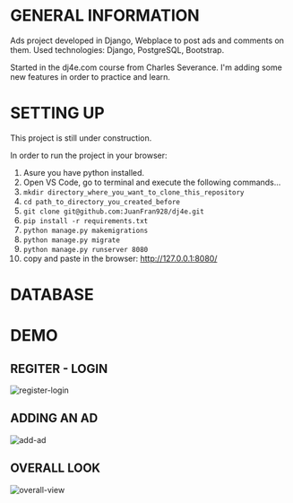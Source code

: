 # GENERAL INFORMATION

Ads project developed in Django, Webplace to post ads and comments on them. Used technologies: Django, PostgreSQL, Bootstrap.

Started in the dj4e.com course from Charles Severance. 
I'm adding some new features in order to practice and learn.

# SETTING UP

This project is still under construction.

In order to run the project in your browser:

1) Asure you have python installed.
2) Open VS Code, go to terminal and execute the following commands...
3) ```mkdir directory_where_you_want_to_clone_this_repository```
4) ```cd path_to_directory_you_created_before```
5) ```git clone git@github.com:JuanFran928/dj4e.git```
6) ```pip install -r requirements.txt``` 
7) ```python manage.py makemigrations```
8) ```python manage.py migrate```
9) ```python manage.py runserver 8080```
10) copy and paste in the browser: http://127.0.0.1:8080/

# DATABASE

# DEMO

## REGITER - LOGIN

![register-login](https://user-images.githubusercontent.com/38920780/154322912-05c3def5-1785-4239-9fc8-a824f8781fcc.gif)

## ADDING AN AD

![add-ad](https://user-images.githubusercontent.com/38920780/154325363-23a44daa-2f57-4440-acbb-989097147e4d.gif)

## OVERALL LOOK

![overall-view](https://user-images.githubusercontent.com/38920780/154327828-7c505e1f-7837-47d6-9ac3-51fbf70253db.gif)


